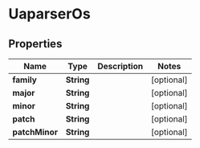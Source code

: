 
# UaparserOs

## Properties
Name | Type | Description | Notes
------------ | ------------- | ------------- | -------------
**family** | **String** |  |  [optional]
**major** | **String** |  |  [optional]
**minor** | **String** |  |  [optional]
**patch** | **String** |  |  [optional]
**patchMinor** | **String** |  |  [optional]



